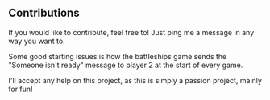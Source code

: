 ## Contributions

If you would like to contribute, feel free to! Just ping me a message in any way you want to.

Some good starting issues is how the battleships game sends the "Someone isn't ready" message to player 2 at the start
of every game.

I'll accept any help on this project, as this is simply a passion project, mainly for fun!